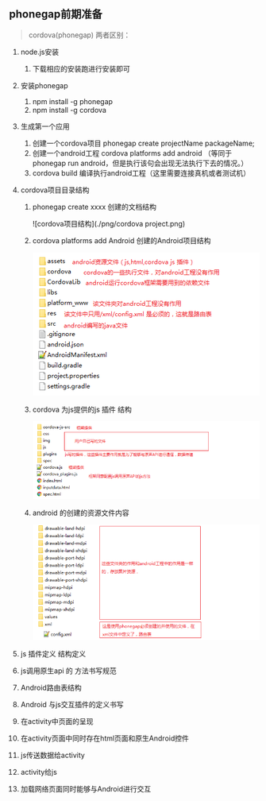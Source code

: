 ## phonegap前期准备

> cordova(phonegap) 两者区别：

1. node.js安装
   1. 下载相应的安装跑进行安装即可

2. 安装phonegap
   1. npm install -g phonegap
   2. npm install -g cordova

3. 生成第一个应用 
   1. 创建一个cordova项目     phonegap create projectName packageName;
   2. 创建一个android工程   cordova platforms add android （等同于phonegap run android，但是执行该句会出现无法执行下去的情况。）
   3. cordova  build   编译执行android工程（这里需要连接真机或者测试机）

4. cordova项目目录结构
   1.  phonegap create xxxx   创建的文档结构

       ![cordova项目结构](./png/cordova project.png)

   2. cordova platforms add Android 创建的Android项目结构

      ![android项目结构](./png/cordova_android.png)

   3. cordova 为js提供的js 插件 结构

      ![Codova 定义的js文件](./png/cordova_android_assets_www.png)

   4. android 的创建的资源文件内容

      ![android 的资源文件](./png/cordova_android_res.png)

5. js 插件定义     结构定义

6. js调用原生api 的 方法书写规范

7. Android路由表结构

8. Android 与js交互插件的定义书写

9. 在activity中页面的呈现

10. 在activity页面中同时存在html页面和原生Android控件

11. js传送数据给activity

12. activity给js

13. 加载网络页面同时能够与Android进行交互

    ​